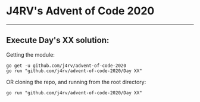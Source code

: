 # J4RV's Advent of Code 2020

----------

## Execute Day's XX solution:

Getting the module:

```
go get -u github.com/j4rv/advent-of-code-2020
go run "github.com/j4rv/advent-of-code-2020/Day XX"
```

OR cloning the repo, and running from the root directory:

```
go run "github.com/j4rv/advent-of-code-2020/Day XX"
```
